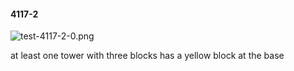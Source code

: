 #### 4117-2
![test-4117-2-0.png](https://github.com/lil-lab/nlvr/raw/master/nlvr/test/images/2/test-4117-2-0.png "test-4117-2-0.png")

at least one tower with three blocks has a yellow block at the base